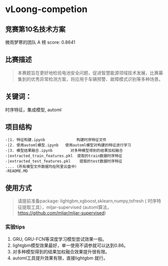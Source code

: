 # vLoong-competion
## 竞赛第10名技术方案
微雨梦寒的团队  A 榜 score: 0.8641

## 比赛描述
> 本赛题旨在更好地检验电池安全问题，促进智慧能源领域技术发展，比赛募集到的优秀异常检测方案，将应用于车辆预警、故障模式识别等多种场景。

## 关键词：
时序特征，集成模型, automl

## 项目结构

```
-|1. 特征构建.ipynb              构建时序特征文件
-|2. 使用automl模型.ipynb   使用automl模型对构建的特征进行学习
-|3. 模型结果融合.ipynb        对多种模型得到的结果加权融合
-|extracted_train_features.pkl  提取的train数据时序特征
-|extracted_test_features.pkl    提取的test数据时序特征
.... (所有模型文件数据均在阿里云盘中）
-README.MD
```
## 使用方式
> 请提前准备package: lightgbm,xgboost,sklearn,numpy,tsfresh ( 时序特征提取工具），mljar-supervised (automl算法，https://github.com/mljar/mljar-supervised)

### 实验tips
1. GRU, GRU-FCN等深度学习模型尝试效果一般。
2. lightgbm模型效果最好，单一使用不调参就可以达到0.86。
3. 对多种模型得到的结果加权融合效果提升很有限。
4. automl工具提升效果有限，直接lightgbm 就行。
